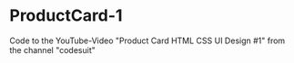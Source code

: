 # ProductCard-1
Code to the YouTube-Video "Product Card HTML CSS UI Design #1" from the channel "codesuit"
